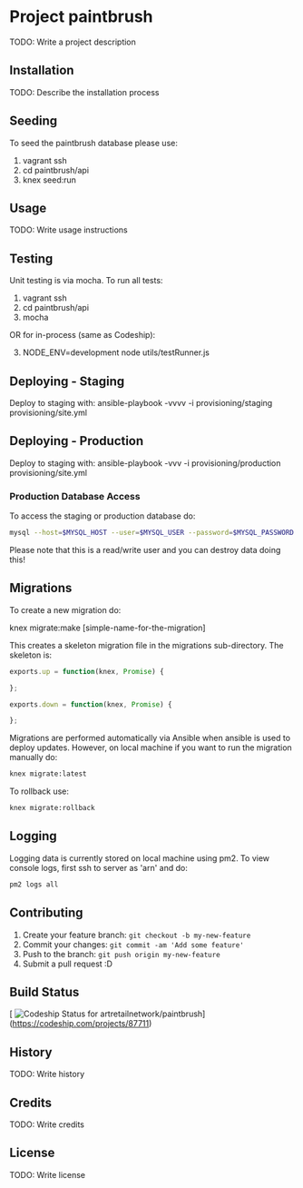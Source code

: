 # Project paintbrush

TODO: Write a project description


## Installation

TODO: Describe the installation process

## Seeding

To seed the paintbrush database please use:

1. vagrant ssh
2. cd paintbrush/api
3. knex seed:run

## Usage

TODO: Write usage instructions

## Testing

Unit testing is via mocha. To run all tests:

1. vagrant ssh
2. cd paintbrush/api
3. mocha

OR for in-process (same as Codeship):

3. NODE_ENV=development node utils/testRunner.js

## Deploying - Staging
Deploy to staging with: ansible-playbook -vvvv -i provisioning/staging provisioning/site.yml

## Deploying - Production
Deploy to staging with: ansible-playbook -vvv -i provisioning/production provisioning/site.yml

### Production Database Access
To access the staging or production database do:

```bash
mysql --host=$MYSQL_HOST --user=$MYSQL_USER --password=$MYSQL_PASSWORD
```

Please note that this is a read/write user and you can destroy data doing this!

## Migrations
To create a new migration do:

knex migrate:make [simple-name-for-the-migration]

This creates a skeleton migration file in the migrations sub-directory. The skeleton is:

```javascript
exports.up = function(knex, Promise) {

};

exports.down = function(knex, Promise) {

};
```

Migrations are performed automatically via Ansible when ansible is used to deploy updates. However, on local machine
if you want to run the migration manually do:

```bash
knex migrate:latest
```

To rollback use:

```bash
knex migrate:rollback
```

## Logging
Logging data is currently stored on local machine using pm2. To view console logs, first ssh to server as 'arn' and do:

```bash
pm2 logs all
```

## Contributing

1. Create your feature branch: `git checkout -b my-new-feature`
2. Commit your changes: `git commit -am 'Add some feature'`
3. Push to the branch: `git push origin my-new-feature`
4. Submit a pull request :D

## Build Status
[ ![Codeship Status for artretailnetwork/paintbrush](https://codeship.com/projects/ae36ae50-fd3d-0132-54ed-46b29513b11c/status?branch=master)]
(https://codeship.com/projects/87711)

## History

TODO: Write history

## Credits

TODO: Write credits

## License

TODO: Write license

